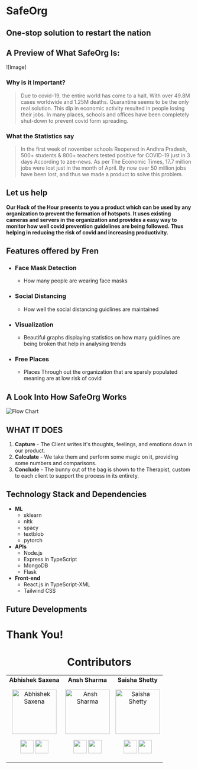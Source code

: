 # SafeOrg


## One-stop solution to restart the nation

## A Preview of What SafeOrg Is:
![Image]

### Why is it Important?

> Due to covid-19, the entire world has come to a halt. With over 49.8M cases worldwide and 1.25M deaths. Quarantine seems to be the only real solution. This dip in economic activity resulted in people losing their jobs. In many places, schools and offices have been completely shut-down to prevent covid form spreading.

### What the Statistics say

>In the first week of november schools Reopened in Andhra Pradesh, 500+ students & 800+ teachers tested positive for COVID-19 just in 3 days According to zee-news. As per The Economic Times, 17.7 million jobs were lost just in the month of April. By now over 50 million jobs have been lost, and thus we made a product to solve this problem.

## Let us help

**Our Hack of the Hour presents to you a product which can be used by any organization to prevent the formation of hotspots. It uses existing cameras and servers in the organization and provides a easy way to monitor how well covid prevention guidelines are being followed. Thus helping in reducing the risk of covid and increasing productivity.**  

## Features offered by Fren

- ### **Face Mask Detection**
  - How many people are wearing face masks
- ### **Social Distancing**
  - How well the social distancing guidlines are maintained 
- ### **Visualization**
  - Beautiful graphs displaying statistics on how many guidlines are being broken that help in analysing trends 
- ### **Free Places**
  - Places Through out the organization that are sparsly populated meaning are at low risk of covid

## A Look Into How SafeOrg Works

![Flow Chart](./assets/flow-chart.png)

## WHAT IT DOES

1. **Capture** - The Client writes it's thoughts, feelings, and emotions down in our product.
2. **Calculate** - We take them and perform some magic on it, providing some numbers and comparisons.
3. **Conclude** - The bunny out of the bag is shown to the Therapist, custom to each client to support the process in its entirety.

## Technology Stack and Dependencies

- **ML**
  - sklearn
  - nltk
  - spacy
  - textblob
  - pytorch
- **APIs**
  - Node.js
  - Express in TypeScript
  - MongoDB
  - Flask
- **Front-end**
  - React.js in TypeScript-XML
  - Tailwind CSS

## Future Developments


# Thank You!

<h1 align="center"> Contributors </h1>
<table align="center">
<tr align="center">
<td>
<strong>Abhishek Saxena</strong>
<p align="center">
<img src = "https://avatars0.githubusercontent.com/u/33656173?s=400&u=a411c58cfffec9bf59da192674093abf4b82bd04&v=4"  height="120" alt="Abhishek Saxena">
</p>
<p align="center">
<a href = "https://github.com/saxenabhishek"><img src = "http://www.iconninja.com/files/241/825/211/round-collaboration-social-github-code-circle-network-icon.svg" width="36" height = "36"/></a>
<a href = "https://www.linkedin.com/in/abhibored">
<img src = "http://www.iconninja.com/files/8Talking about the user interface, we have a landing page which briefly talks about our product, explains the features that we are using to make this happen, some of them are- face mask detection & social distancing, it also gives a ground map of all the sparsely populated social places in that organization that are available at that exact instant for users to access safely. Upon login, we have an admin portal that gives a detailed report containing the number of people violating the covid regulations daily and weekly with their video, location, and time stamp upon processing all the videos on the server. It even gives beautiful visualizations using react charts for the same.63/607/751/network-linkedin-social-connection-circular-circle-media-icon.svg" width="36" height="36"/>
</a>
</p>
</td>
<td>
<strong>Ansh Sharma</strong>
<p align="center">
<img src = "https://avatars2.githubusercontent.com/u/60016461?s=400&u=9e9d50e037da73a840a5c43f8f2c2b98942452aa&v=4"  height="120" alt="Ansh Sharma">
</p>
<p align="center">
<a href = "https://github.com/DaemonOnCode"><img src = "http://www.iconninja.com/files/241/825/211/round-collaboration-social-github-code-circle-network-icon.svg" width="36" height = "36"/></a>
<a href = "https://www.linkedin.com/in/anshsharma09">
<img src = "http://www.iconninja.com/files/863/607/751/network-linkedin-social-connection-circular-circle-media-icon.svg" width="36" height="36"/>
</a>
</p>
</td>
<td>
<strong>Saisha Shetty</strong>
<p align="center">
<img src = "https://media-exp1.licdn.com/dms/image/C4E03AQH4lFfT3j8blw/profile-displayphoto-shrink_200_200/0?e=1608163200&v=beta&t=7ZWWBWQnmsbjp6Wklntygyx1w9i4eFzk1J27DGmvTSA"  height="120" alt="Saisha Shetty">
</p>
<p align="center">
<a href = "https://github.com/SaishaShetty"><img src = "http://www.iconninja.com/files/241/825/211/round-collaboration-social-github-code-circle-network-icon.svg" width="36" height = "36"/></a>
<a href = "https://www.linkedin.com/in/saisha-shetty-bba6b81a7">
<img src = "http://www.iconninja.com/files/863/607/751/network-linkedin-social-connection-circular-circle-media-icon.svg" width="36" height="36"/>
</a>
</p>
</td>
</tr>
</table>
